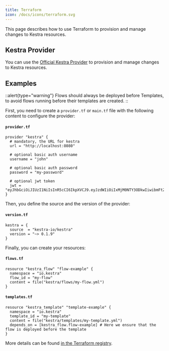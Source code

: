 ```yaml
---
title: Terraform
icon: /docs/icons/terraform.svg
---
```


This page describes how to use Terraform to provision and manage changes to Kestra resources.

## Kestra Provider

You can use the [Official Kestra Provider](https://registry.terraform.io/providers/kestra-io/kestra/latest) to provision and manage changes to Kestra resources.

## Examples

::alert{type="warning"}
Flows should always be deployed before Templates, to avoid flows running before their templates are created.
::

First, you need to create a `provider.tf` or `main.tf` file with the following content to configure the provider:

#### **`provider.tf`**
```hcl
provider "kestra" {
  # mandatory, the URL for kestra
  url = "http://localhost:8080"

  # optional basic auth username
  username = "john"

  # optional basic auth password
  password = "my-password"

  # optional jwt token
  jwt = "eyJhbGciOiJIUzI1NiIsInR5cCI6IkpXVCJ9.eyJzdWIiOiIxMjM0NTY3ODkwIiwibmFtZSI6Iktlc3RyYS5pbyIsImlhdCI6MTUxNjIzOTAyMn0.hm2VKztDJP7CUsI69Th6Y5NLEQrXx7OErLXay55GD5U"
}
```

Then, you define the source and the version of the provider:

#### **`version.tf`**
```hcl
kestra = {
  source  = "kestra-io/kestra"
  version = "~> 0.1.9"
}
```

Finally, you can create your resources:

#### **`flows.tf`**
```hcl
resource "kestra_flow" "flow-example" {
  namespace = "io.kestra"
  flow_id = "my-flow"
  content = file("kestra/flows/my-flow.yml")
}
```

#### **`templates.tf`**
```hcl
resource "kestra_template" "template-example" {
  namespace = "io.kestra"
  template_id = "my-template"
  content = file("kestra/templates/my-template.yml")
  depends_on = [kestra_flow.flow-example] # Here we ensure that the flow is deployed before the template
}
```

More details can be found [in the Terraform registry](https://registry.terraform.io/providers/kestra-io/kestra/latest/docs).